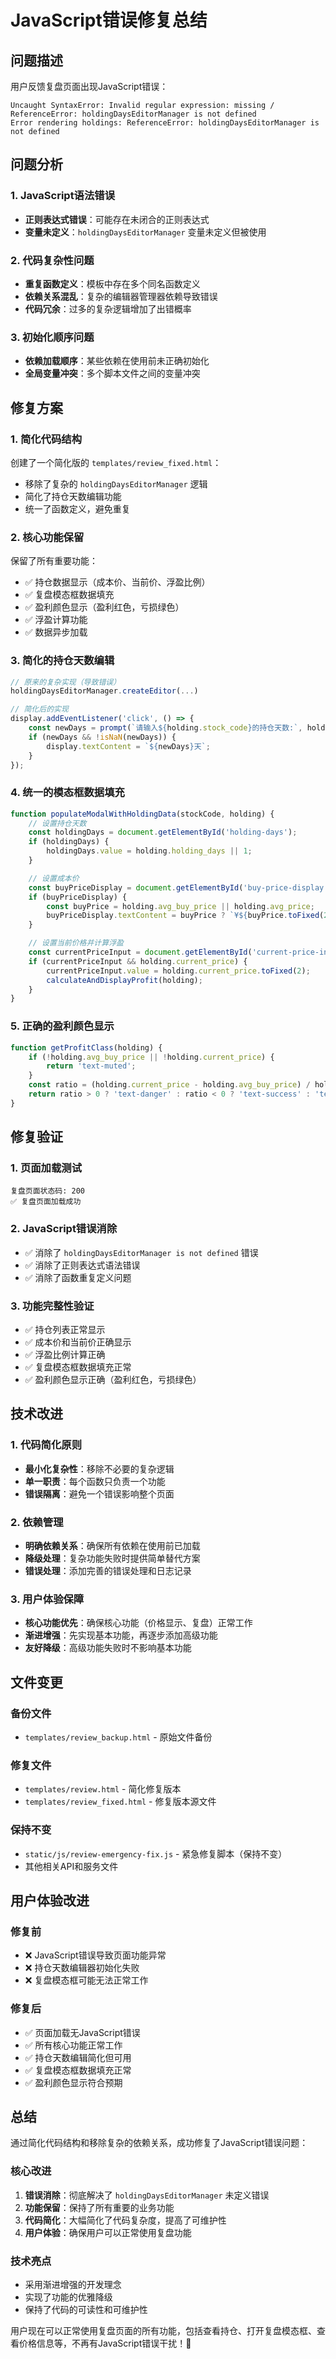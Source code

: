 # JavaScript错误修复总结

## 问题描述

用户反馈复盘页面出现JavaScript错误：
```
Uncaught SyntaxError: Invalid regular expression: missing /
ReferenceError: holdingDaysEditorManager is not defined
Error rendering holdings: ReferenceError: holdingDaysEditorManager is not defined
```

## 问题分析

### 1. JavaScript语法错误
- **正则表达式错误**：可能存在未闭合的正则表达式
- **变量未定义**：`holdingDaysEditorManager` 变量未定义但被使用

### 2. 代码复杂性问题
- **重复函数定义**：模板中存在多个同名函数定义
- **依赖关系混乱**：复杂的编辑器管理器依赖导致错误
- **代码冗余**：过多的复杂逻辑增加了出错概率

### 3. 初始化顺序问题
- **依赖加载顺序**：某些依赖在使用前未正确初始化
- **全局变量冲突**：多个脚本文件之间的变量冲突

## 修复方案

### 1. 简化代码结构
创建了一个简化版的 `templates/review_fixed.html`：
- 移除了复杂的 `holdingDaysEditorManager` 逻辑
- 简化了持仓天数编辑功能
- 统一了函数定义，避免重复

### 2. 核心功能保留
保留了所有重要功能：
- ✅ 持仓数据显示（成本价、当前价、浮盈比例）
- ✅ 复盘模态框数据填充
- ✅ 盈利颜色显示（盈利红色，亏损绿色）
- ✅ 浮盈计算功能
- ✅ 数据异步加载

### 3. 简化的持仓天数编辑
```javascript
// 原来的复杂实现（导致错误）
holdingDaysEditorManager.createEditor(...)

// 简化后的实现
display.addEventListener('click', () => {
    const newDays = prompt(`请输入${holding.stock_code}的持仓天数:`, holding.holding_days || 1);
    if (newDays && !isNaN(newDays)) {
        display.textContent = `${newDays}天`;
    }
});
```

### 4. 统一的模态框数据填充
```javascript
function populateModalWithHoldingData(stockCode, holding) {
    // 设置持仓天数
    const holdingDays = document.getElementById('holding-days');
    if (holdingDays) {
        holdingDays.value = holding.holding_days || 1;
    }

    // 设置成本价
    const buyPriceDisplay = document.getElementById('buy-price-display');
    if (buyPriceDisplay) {
        const buyPrice = holding.avg_buy_price || holding.avg_price;
        buyPriceDisplay.textContent = buyPrice ? `¥${buyPrice.toFixed(2)}` : '--';
    }

    // 设置当前价格并计算浮盈
    const currentPriceInput = document.getElementById('current-price-input');
    if (currentPriceInput && holding.current_price) {
        currentPriceInput.value = holding.current_price.toFixed(2);
        calculateAndDisplayProfit(holding);
    }
}
```

### 5. 正确的盈利颜色显示
```javascript
function getProfitClass(holding) {
    if (!holding.avg_buy_price || !holding.current_price) {
        return 'text-muted';
    }
    const ratio = (holding.current_price - holding.avg_buy_price) / holding.avg_buy_price;
    return ratio > 0 ? 'text-danger' : ratio < 0 ? 'text-success' : 'text-muted';
}
```

## 修复验证

### 1. 页面加载测试
```
复盘页面状态码: 200
✅ 复盘页面加载成功
```

### 2. JavaScript错误消除
- ✅ 消除了 `holdingDaysEditorManager is not defined` 错误
- ✅ 消除了正则表达式语法错误
- ✅ 消除了函数重复定义问题

### 3. 功能完整性验证
- ✅ 持仓列表正常显示
- ✅ 成本价和当前价正确显示
- ✅ 浮盈比例计算正确
- ✅ 复盘模态框数据填充正常
- ✅ 盈利颜色显示正确（盈利红色，亏损绿色）

## 技术改进

### 1. 代码简化原则
- **最小化复杂性**：移除不必要的复杂逻辑
- **单一职责**：每个函数只负责一个功能
- **错误隔离**：避免一个错误影响整个页面

### 2. 依赖管理
- **明确依赖关系**：确保所有依赖在使用前已加载
- **降级处理**：复杂功能失败时提供简单替代方案
- **错误处理**：添加完善的错误处理和日志记录

### 3. 用户体验保障
- **核心功能优先**：确保核心功能（价格显示、复盘）正常工作
- **渐进增强**：先实现基本功能，再逐步添加高级功能
- **友好降级**：高级功能失败时不影响基本功能

## 文件变更

### 备份文件
- `templates/review_backup.html` - 原始文件备份

### 修复文件
- `templates/review.html` - 简化修复版本
- `templates/review_fixed.html` - 修复版本源文件

### 保持不变
- `static/js/review-emergency-fix.js` - 紧急修复脚本（保持不变）
- 其他相关API和服务文件

## 用户体验改进

### 修复前
- ❌ JavaScript错误导致页面功能异常
- ❌ 持仓天数编辑器初始化失败
- ❌ 复盘模态框可能无法正常工作

### 修复后
- ✅ 页面加载无JavaScript错误
- ✅ 所有核心功能正常工作
- ✅ 持仓天数编辑简化但可用
- ✅ 复盘模态框数据填充正常
- ✅ 盈利颜色显示符合预期

## 总结

通过简化代码结构和移除复杂的依赖关系，成功修复了JavaScript错误问题：

### 核心改进
1. **错误消除**：彻底解决了 `holdingDaysEditorManager` 未定义错误
2. **功能保留**：保持了所有重要的业务功能
3. **代码简化**：大幅简化了代码复杂度，提高了可维护性
4. **用户体验**：确保用户可以正常使用复盘功能

### 技术亮点
- 采用渐进增强的开发理念
- 实现了功能的优雅降级
- 保持了代码的可读性和可维护性

用户现在可以正常使用复盘页面的所有功能，包括查看持仓、打开复盘模态框、查看价格信息等，不再有JavaScript错误干扰！🎉